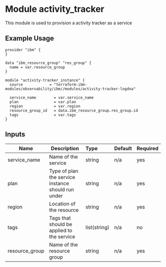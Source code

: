 # Module activity_tracker 

This module is used to provision a activity tracker as a service

## Example Usage
```
provider "ibm" {
}

data "ibm_resource_group" "res_group" {
  name = var.resource_group
}

module "activity-tracker_instance" {
  source            = "terraform-ibm-modules/observability/ibm//modules/activity-tracker-logdna"
  
  service_name        = var.service_name
  plan                = var.plan
  region              = var.region
  resource_group_id   = data.ibm_resource_group.res_group.id
  tags                = var.tags
}
```

<!-- BEGINNING OF PRE-COMMIT-TERRAFORM DOCS HOOK -->
## Inputs


| Name            | Description                                                      | Type         | Default | Required |
|-----------------|------------------------------------------------------------------|:-------------|---------|----------|
| service\_name   | Name of the service                                              | string       | n/a     | yes      |
| plan            | Type of plan the service instance should run under               | string       | n/a     | yes      |
| region          | Location of the resource                                         | string       | n/a     | yes      |
| tags            | Tags that should be applied to the service                       | list(string) | n/a     | no       |
| resource\_group | Name of the resource group                                       | string       | n/a     | yes      |


